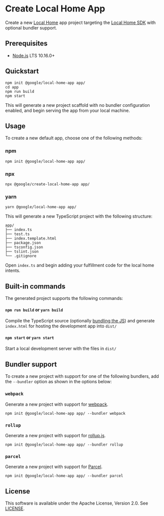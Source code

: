 # Create Local Home App

Create a new [Local Home](https://developers.google.com/actions/smarthome/concepts/local)
app project targeting the [Local Home SDK](https://www.npmjs.com/package/@google/local-home-sdk)
with optional bundler support.

## Prerequisites

- [Node.js](https://nodejs.org/) LTS 10.16.0+

## Quickstart

```
npm init @google/local-home-app app/
cd app
npm run build
npm start
```

This will generate a new project scaffold with no bundler configuration enabled,
and begin serving the app from your local machine.

## Usage

To create a new default app, choose one of the following methods:

### npm

```
npm init @google/local-home-app app/
```

### npx

```
npx @google/create-local-home-app app/
```

### yarn

```
yarn @google/local-home-app app/
```

This will generate a new TypeScript project with the following structure:

```
app/
├── index.ts
├── test.ts
├── index.template.html
├── package.json
├── tsconfig.json
├── tslint.json
└── .gitignore
```

Open `index.ts` and begin adding your fulfillment code for the local home intents.

## Built-in commands

The generated project supports the following commands:

#### `npm run build` or `yarn build`

Compile the TypeScript source (optionally [bundling the JS](#bundler-support))
and generate `index.html` for hosting the development app into `dist/`

#### `npm start` or `yarn start`

Start a local development server with the files in `dist/`

## Bundler support

To create a new project with support for one of the following bundlers,
add the `--bundler` option as shown in the options below:

### `webpack`

Generate a new project with support for [webpack](https://webpack.js.org/).

```
npm init @google/local-home-app app/ --bundler webpack
```

### `rollup`

Generate a new project with support for [rollup.js](https://rollupjs.org/).

```
npm init @google/local-home-app app/ --bundler rollup
```

### `parcel`

Generate a new project with support for [Parcel](https://parceljs.org/).

```
npm init @google/local-home-app app/ --bundler parcel
```

## License

This software is available under the Apache License, Version 2.0.
See [LICENSE](LICENSE).
